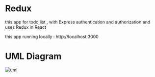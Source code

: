 # Redux 
this app for todo list , with Express authentication and authorization 
and uses Redux in React 

this app running locally :  http://localhost:3000




# UML Diagram

![uml]("./diagrams/uml.png")


